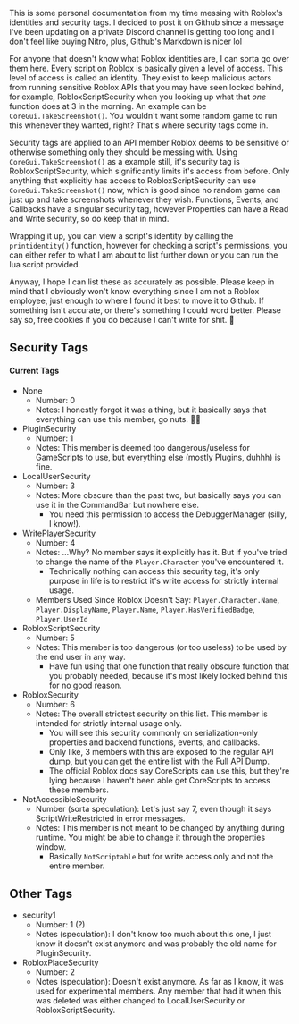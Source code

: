 This is some personal documentation from my time messing with Roblox's identities and security tags.
I decided to post it on Github since a message I've been updating on a private Discord channel is getting too long and I don't feel like buying Nitro, plus, Github's Markdown is nicer lol

For anyone that doesn't know what Roblox identities are, I can sorta go over them here.
Every script on Roblox is basically given a level of access. This level of access is called an identity. They exist to keep malicious actors from running sensitive Roblox APIs that you may have seen locked behind, for example, RobloxScriptSecurity when you looking up what that *one* function does at 3 in the morning.
An example can be `CoreGui.TakeScreenshot()`. You wouldn't want some random game to run this whenever they wanted, right? That's where security tags come in.

Security tags are applied to an API member Roblox deems to be sensitive or otherwise something only they should be messing with.
Using `CoreGui.TakeScreenshot()` as a example still, it's security tag is RobloxScriptSecurity, which significantly limits it's access from before.
Only anything that explicitly has access to RobloxScriptSecurity can use `CoreGui.TakeScreenshot()` now, which is good since no random game can just up and take screenshots whenever they wish.
Functions, Events, and Callbacks have a singular security tag, however Properties can have a Read and Write security, so do keep that in mind.

Wrapping it up, you can view a script's identity by calling the `printidentity()` function, however for checking a script's permissions, you can either refer to what I am about to list further down or you can run the lua script provided.

Anyway, I hope I can list these as accurately as possible. Please keep in mind that I obviously won't know everything since I am not a Roblox employee, just enough to where I found it best to move it to Github.
If something isn't accurate, or there's something I could word better. Please say so, free cookies if you do because I can't write for shit. :pray:

## Security Tags

#### Current Tags
* None
  - Number: 0
  - Notes: I honestly forgot it was a thing, but it basically says that everything can use this member, go nuts. :champagne::partying_face:
* PluginSecurity
  - Number: 1
  - Notes: This member is deemed too dangerous/useless for GameScripts to use, but everything else (mostly Plugins, duhhh) is fine.
* LocalUserSecurity
  - Number: 3
  - Notes: More obscure than the past two, but basically says you can use it in the CommandBar but nowhere else.
    - You need this permission to access the DebuggerManager (silly, I know!).
* WritePlayerSecurity
  - Number: 4
  - Notes: ...Why? No member says it explicitly has it. But if you've tried to change the name of the `Player.Character` you've encountered it.
    - Technically nothing can access this security tag, it's only purpose in life is to restrict it's write access for strictly internal usage.
  - Members Used Since Roblox Doesn't Say: `Player.Character.Name`, `Player.DisplayName`, `Player.Name`, `Player.HasVerifiedBadge`, `Player.UserId`
* RobloxScriptSecurity
  - Number: 5
  - Notes: This member is too dangerous (or too useless) to be used by the end user in any way.
    - Have fun using that one function that really obscure function that you probably needed, because it's most likely locked behind this for no good reason.
* RobloxSecurity
  - Number: 6
  - Notes: The overall strictest security on this list. This member is intended for strictly internal usage only.
    - You will see this security commonly on serialization-only properties and backend functions, events, and callbacks.
    - Only like, 3 members with this are exposed to the regular API dump, but you can get the entire list with the Full API Dump.
    - The official Roblox docs say CoreScripts can use this, but they're lying because I haven't been able get CoreScripts to access these members.
* NotAccessibleSecurity
  - Number (sorta speculation): Let's just say 7, even though it says ScriptWriteRestricted in error messages.
  - Notes: This member is not meant to be changed by anything during runtime. You might be able to change it through the properties window.
    - Basically `NotScriptable` but for write access only and not the entire member.
## Other Tags
* security1
  - Number: 1 (?)
  - Notes (speculation): I don't know too much about this one, I just know it doesn't exist anymore and was probably the old name for PluginSecurity.
* RobloxPlaceSecurity
  - Number: 2
  - Notes (speculation): Doesn't exist anymore. As far as I know, it was used for experimental members. Any member that had it when this was deleted was either changed to LocalUserSecurity or RobloxScriptSecurity.
  
